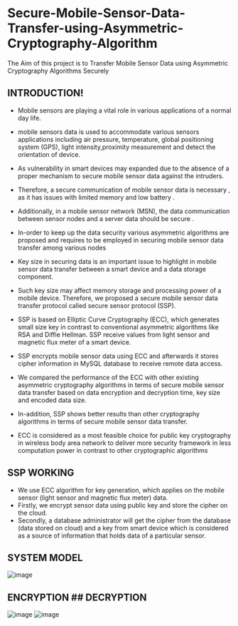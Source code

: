 # Secure-Mobile-Sensor-Data-Transfer-using-Asymmetric-Cryptography-Algorithm
The Aim of this project is to Transfer Mobile Sensor Data using Asymmetric Cryptography Algorithms Securely
## INTRODUCTION!
- Mobile sensors are playing a vital role in various applications of a normal day life.
- mobile sensors data is used to accommodate various sensors applications including air pressure, temperature, global positioning system (GPS), light intensity,proximity measurement and detect the orientation of device.
- As vulnerability in smart devices may expanded due to the absence of a proper mechanism to secure mobile sensor data against the intruders.
- Therefore, a secure communication of mobile sensor data is necessary , as it has issues with limited memory and low battery .
- Additionally, in a mobile sensor network (MSN), the data communication between sensor nodes and a server data should be secure . 
- In-order to keep up the data security various asymmetric algorithms are proposed  and requires to be employed in securing mobile sensor data transfer among various nodes
- Key size in securing data is an important issue to highlight in mobile sensor data transfer between a smart device and a data storage component. 
- Such key size may affect memory storage and processing power of a mobile device. Therefore, we proposed a secure mobile sensor data transfer protocol called secure sensor protocol (SSP).
- SSP is based on Elliptic Curve Cryptography (ECC), which generates small size key in contrast to conventional asymmetric algorithms like RSA and Diffie Hellman. SSP receive values from light sensor and magnetic flux meter of a smart device.
- SSP encrypts mobile sensor data using ECC and afterwards it stores cipher information in MySQL database to receive remote data access.

- We compared the performance of the ECC with other existing asymmetric cryptography algorithms in terms of secure mobile sensor data transfer based on data encryption and decryption time, key size and encoded data size.
- In-addition, SSP shows better results than other cryptography algorithms in terms of secure mobile sensor data transfer.
- ECC is considered as a most feasible choice for public key cryptography in wireless body area network to deliver more security framework in less computation power in contrast to other cryptographic algorithms

## SSP WORKING

- We use ECC algorithm for key generation, which applies on the mobile sensor (light sensor and magnetic flux meter) data. 
- Firstly, we encrypt sensor data using public key and store the cipher on the cloud. 
- Secondly, a database administrator will get the cipher from the database (data stored on cloud) and a key from smart device which is considered as a source of information that holds data of a particular sensor.

## SYSTEM MODEL

![image](https://user-images.githubusercontent.com/99113503/228792118-06c4e214-0111-47e2-9e49-af060fa3ab2e.png)

## ENCRYPTION                                                                                                              ## DECRYPTION

![image](https://user-images.githubusercontent.com/99113503/228792708-bbd236f1-1d38-402d-bc6e-4fae7aec55bc.png)       ![image](https://user-images.githubusercontent.com/99113503/228792796-903e7ac0-3695-4a17-9da5-aee42cfd462f.png)





